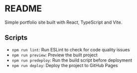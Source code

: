 # README

Simple portfolio site built with React, TypeScript and Vite.

## Scripts
- `npm run lint`: Run ESLint to check for code quality issues
- `npm run preview`: Preview the built project
- `npm run predeploy`: Run the build script before deployment
- `npm run deploy`: Deploy the project to GitHub Pages